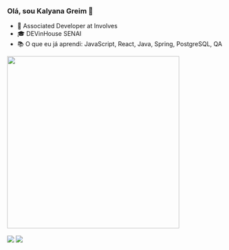 ### Olá, sou Kalyana Greim 👋

- 🚀 Associated Developer at Involves
- 🎓  DEVinHouse SENAI
- 📚 O que eu já aprendi: JavaScript, React, Java, Spring, PostgreSQL, QA

<div align="left">
  <a href="https://github.com/KalyanaGreim>
  <img heigth="400px" width="400px" src="https://github-readme-stats.vercel.app/api/top-langs/?username=KalyanaGreim&layout=compact&theme=graywhite"/>
  <img heigth="400px" width="400px" src="https://github-readme-stats.vercel.app/api/top-langs/?username=KalyanaGreim&layout=compact&theme=graywhite"/>                                                                                                                                                
</div>
<br/>                                                                                                                                                    
                                                                                                                                              
  
<div align="left"> 
  <a href = "mailto:kalygreim11@gmail.com"><img src="https://img.shields.io/badge/Gmail-D14836?style=for-the-badge&logo=gmail&logoColor=white" target="_blank"></a>
  <a href="https://www.linkedin.com/in/kalyanagreim" target="_blank"><img src="https://img.shields.io/badge/-LinkedIn-%230077B5?style=for-the-badge&logo=linkedin&logoColor=white" target="_blank"></a>  
</div>
